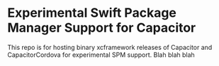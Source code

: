 # Experimental Swift Package Manager Support for Capacitor

This repo is for hosting binary xcframework releases of Capacitor and CapacitorCordova for experimental SPM support.
Blah blah blah
